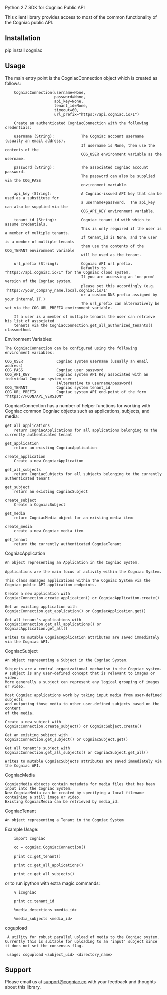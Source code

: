 Python 2.7 SDK for Cogniac Public API

This client library provides access to most of the common functionality of the Cogniac public API.

## Installation
pip install cogniac

## Usage
The main entry point is the CogniacConnection object which is created as follows:

        CogniacConnection(username=None,
                          password=None,
                          api_key=None,
                          tenant_id=None,
                          timeout=60,
                          url_prefix="https://api.cogniac.io/1")

        Create an authenticated CogniacConnection with the following credentials:
        
        username (String):            The Cogniac account username (usually an email address).
                                      If username is None, then use the contents of the
                                      COG_USER environment variable as the username.

        password (String):            The associated Cogniac account password.
                                      The password can also be supplied via the COG_PASS
                                      environment variable.

        api_key (String):             A Cogniac-issued API key that can be used as a substitute for
                                      a username+password.  The api_key can also be supplied via the
                                      COG_API_KEY environment variable.

        tenant_id (String):           Cogniac tenant_id with which to assume credentials.
                                      This is only required if the user is a member of multiple tenants.
                                      If tenant_id is None, and the user is a member of multiple tenants
                                      then use the contents of the COG_TENANT environment variable
                                      will be used as the tenant.

        url_prefix (String):          Cogniac API url prefix.
                                      Defaults to "https://api.cogniac.io/1" for the Cogniac cloud system.
                                      If you are accessing an 'on-prem' version of the Cogniac system,
                                      please set this accordingly (e.g. 'https://your_company_name.local.cogniac.io/1'
                                      or a custom DNS prefix assigned by your internal IT.)
                                      The url_prefix can alternatively be set via the COG_URL_PREFIX environment variable.
                                      
        If a user is a member of multiple tenants the user can retrieve his list of associated
        tenants via the CogniacConnection.get_all_authorized_tenants() classmethod.

Environment Variables:

    The CogniacConnection can be configured using the following environment variables:

    COG_USER               Cogniac system username (usually an email address)
    COG_PASS               Cogniac user password
    COG_API_KEY            Cogniac system API Key associated with an individual Cogniac system user
                           (Alternative to username/password)
    COG_TENANT             Cogniac system tenant_id
    COG_URL_PREFIX         Cogniac system API end-point of the form "https://FQDN/API_VERSION"


CogniacConnection has a number of helper functions for working with Cogniac
common Cogniac objects such as applications, subjects, and media:
        
    get_all_applications
        return CogniacApplications for all applications belonging to the currently authenticated tenant

    get_application
        return an existing CogniacApplication

    create_application
        Create a new CogniacApplication

    get_all_subjects
        return CogniacSubjects for all subjects belonging to the currently authenticated tenant

    get_subject
        return an existing CogniacSubject
        
    create_subject
        Create a CogniacSubject

    get_media
        return CogniacMedia object for an existing media item
        
    create_media
        create a new Cogniac media item

    get_tenant
        return the currently authenticated CogniacTenant


CogniacApplication

    An object representing an Application in the Cogniac System.
    
    Applications are the main focus of activity within the Cogniac System.

    This class manages applications within the Cogniac System via the
    Cogniac public API application endpoints.

    Create a new application with
    CogniacConnection.create_application() or CogniacApplication.create()

    Get an existing application with
    CogniacConnection.get_application() or CogniacApplication.get()

    Get all tenant's applications with
    CogniacConnection.get_all_applications() or CogniacApplication.get_all()

    Writes to mutable CogniacApplication attributes are saved immediately via the Cogniac API.


 CogniacSubject
 
    An object representing a Subject in the Cogniac System.
    
    Subjects are a central organizational mechanism in the Cogniac system.
    A subject is any user-defined concept that is relevant to images or video.
    More generally a subject can represent any logical grouping of images or video.

    Most Cogniac applications work by taking input media from user-defined subjects
    and outputing those media to other user-defined subjects based on the content
    of the media.

    Create a new subject with
    CogniacConnection.create_subject() or CogniacSubject.create()

    Get an existing subject with
    CogniacConnection.get_subject() or CogniacSubject.get()

    Get all tenant's subject with
    CogniacConnection.get_all_subjects() or CogniacSubject.get_all()

    Writes to mutable CogniacSubjects attributes are saved immediately via the Cogniac API.


CogniacMedia

    CogniacMedia objects contain metadata for media files that has been input into the Cogniac System.
    New CogniacMedia can be created by specifying a local filename containing a still image or video.
    Existing CogniacMedia can be retrieved by media_id.


CogniacTenant

    An object representing a Tenant in the Cogniac System


Example Usage:

        import cogniac

        cc = cogniac.CogniacConnection()

        print cc.get_tenant()

        print cc.get_all_applications()

        print cc.get_all_subjects()

or to run ipython with extra magic commands:

        % icogniac     

        print cc.tenant_id
                        
        %media_detections <media_id>
        
        %media_subjects <media_id>


cogupload

     A utility for robust parallel upload of media to the Cogniac system. Currently this is suitable for uploading to an 'input' subject since it does not set the consensus flag.

     usage: cogupload <subject_uid> <directory_name>


## Support
Please email us at support@cogniac.co with your feedback and thoughts about this library.
